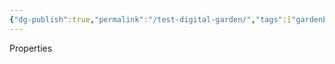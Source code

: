 ```yaml
---
{"dg-publish":true,"permalink":"/test-digital-garden/","tags":["gardenEntry"]}
---
```


Properties

